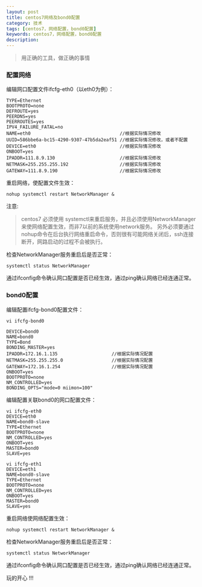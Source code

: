 ```yaml
---
layout: post
title: centos7网络及bond0配置 
category: 技术
tags: [centos7，网络配置，bond0配置]
keywords: centos7，网络配置，bond0配置
description: 
---
```


> 用正确的工具，做正确的事情

### 配置网络

编辑网口配置文件ifcfg-eth0（以eth0为例）：

	TYPE=Ethernet
	BOOTPROTO=none
	DEFROUTE=yes
	PEERDNS=yes
	PEERROUTES=yes
	IPV4_FAILURE_FATAL=no
	NAME=eth0                                 //根据实际情况修改
	UUID=586bbe6a-bc15-4290-9307-47b5da2eaf51 //根据实际情况修改，或者不配置
	DEVICE=eth0                               //根据实际情况修改
	ONBOOT=yes
	IPADDR=111.8.9.130                        //根据实际情况修改
	NETMASK=255.255.255.192                   //根据实际情况修改
	GATEWAY=111.8.9.190                       //根据实际情况修改

重启网络，使配置文件生效：

	nohup systemctl restart NetworkManager &           
 
注意:

> centos7 必须使用 systemctl来重启服务，并且必须使用NetworkManager来使网络配置生效，而非7以前的系统使用network服务。 另外必须要通过nohup命令在后台执行网络重启命令，否则很有可能网络关闭后，ssh连接断开，网路启动的过程不会被执行。



检查NetworkManager服务重启后是否正常：

	systemctl status NetworkManager

通过ifconfig命令确认网口配置是否已经生效，通过ping确认网络已经连通正常。

### bond0配置

编辑配置ifcfg-bond0配置文件：

	vi ifcfg-bond0

	DEVICE=bond0
	NAME=bond0
	TYPE=Bond
	BONDING_MASTER=yes
	IPADDR=172.16.1.135                    //根据实际情况配置
	NETMASK=255.255.255.0	               //根据实际情况配置
	GATEWAY=172.16.1.254                   //根据实际情况配置
	ONBOOT=yes
	BOOTPROTO=none
	NM_CONTROLLED=yes
	BONDING_OPTS="mode=0 miimon=100"

编辑配置关联bond0的网口配置文件：

	vi ifcfg-eth0
	DEVICE=eth0
	NAME=bond0-slave
	TYPE=Ethernet
	BOOTPROTO=none
	NM_CONTROLLED=yes
	ONBOOT=yes
	MASTER=bond0
	SLAVE=yes
	
	vi ifcfg-eth1
	DEVICE=eth1
	NAME=bond0-slave
	TYPE=Ethernet
	BOOTPROTO=none
	NM_CONTROLLED=yes
	ONBOOT=yes
	MASTER=bond0
	SLAVE=yes


重启网络使网络配置生效：

	nohup systemctl restart NetworkManager &

检查NetworkManager服务重启后是否正常：

	systemctl status NetworkManager

通过ifconfig命令确认网口配置是否已经生效，通过ping确认网络已经连通正常。


玩的开心 !!!
